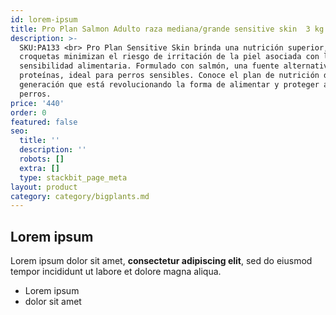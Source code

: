 ```yaml
---
id: lorem-ipsum
title: Pro Plan Salmon Adulto raza mediana/grande sensitive skin  3 kg
description: >-
  SKU:PA133 <br> Pro Plan Sensitive Skin brinda una nutrición superior, sus
  croquetas minimizan el riesgo de irritación de la piel asociada con la
  sensibilidad alimentaria. Formulado con salmón, una fuente alternativa de
  proteínas, ideal para perros sensibles. Conoce el plan de nutrición de última
  generación que está revolucionando la forma de alimentar y proteger a los
  perros.
price: '440'
order: 0
featured: false
seo:
  title: ''
  description: ''
  robots: []
  extra: []
  type: stackbit_page_meta
layout: product
category: category/bigplants.md
---
```

## Lorem ipsum

Lorem ipsum dolor sit amet, **consectetur adipiscing elit**, sed do eiusmod tempor incididunt ut labore et dolore magna aliqua.

- Lorem ipsum
- dolor sit amet